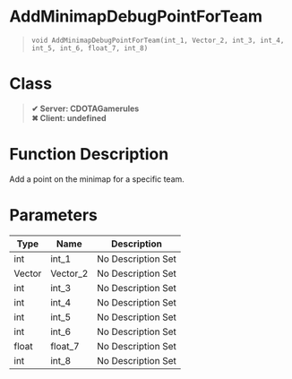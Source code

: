 # AddMinimapDebugPointForTeam
> `void AddMinimapDebugPointForTeam(int_1, Vector_2, int_3, int_4, int_5, int_6, float_7, int_8)`
# Class
> __✔ Server: CDOTAGamerules__  
> __✖ Client: undefined__  
# Function Description
Add a point on the minimap for a specific team.
# Parameters
Type|Name|Description
--|--|--
int|int_1|No Description Set
Vector|Vector_2|No Description Set
int|int_3|No Description Set
int|int_4|No Description Set
int|int_5|No Description Set
int|int_6|No Description Set
float|float_7|No Description Set
int|int_8|No Description Set
